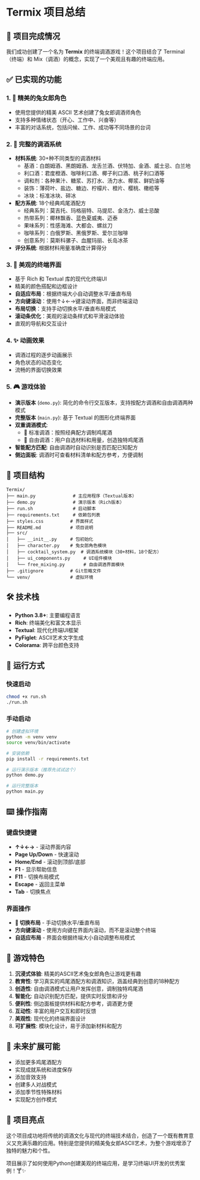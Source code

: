 # Termix 项目总结

## 🎉 项目完成情况

我们成功创建了一个名为 **Termix** 的终端调酒游戏！这个项目结合了 Terminal（终端）和 Mix（调酒）的概念，实现了一个美观且有趣的终端应用。

## ✅ 已实现的功能

### 1. 🐰 精美的兔女郎角色
- 使用您提供的精美 ASCII 艺术创建了兔女郎调酒师角色
- 支持多种情绪状态（开心、工作中、兴奋等）
- 丰富的对话系统，包括问候、工作、成功等不同场景的台词

### 2. 🍹 完整的调酒系统
- **材料系统**: 30+种不同类型的调酒材料
  - 基酒：白朗姆酒、黑朗姆酒、龙舌兰酒、伏特加、金酒、威士忌、白兰地
  - 利口酒：君度橙酒、咖啡利口酒、椰子利口酒、桃子利口酒等
  - 调和剂：各种果汁、糖浆、苏打水、汤力水、椰浆、鲜奶油等
  - 装饰：薄荷叶、盐边、糖边、柠檬片、橙片、樱桃、橄榄等
  - 冰块：标准冰块、碎冰
- **配方系统**: 18个经典鸡尾酒配方
  - 经典系列：莫吉托、玛格丽特、马提尼、金汤力、威士忌酸
  - 热带系列：椰林飘香、蓝色夏威夷、迈泰
  - 果味系列：性感海滩、大都会、螺丝刀
  - 咖啡系列：白俄罗斯、黑俄罗斯、爱尔兰咖啡
  - 创意系列：莫斯科骡子、血腥玛丽、长岛冰茶
- **评分系统**: 根据材料用量准确度计算得分

### 3. 🎨 美观的终端界面
- 基于 Rich 和 Textual 库的现代化终端UI
- 精美的颜色搭配和边框设计
- **自适应布局**：根据终端大小自动调整水平/垂直布局
- **方向键滚动**：使用↑↓←→键滚动界面，而非终端滚动
- **布局切换**：支持手动切换水平/垂直布局模式
- **滚动条优化**：美观的滚动条样式和平滑滚动体验
- 直观的导航和交互设计

### 4. ✨ 动画效果
- 调酒过程的逐步动画展示
- 角色状态的动态变化
- 流畅的界面切换效果

### 5. 🎮 游戏体验
- **演示版本** (`demo.py`): 简化的命令行交互版本，支持按配方调酒和自由调酒两种模式
- **完整版本** (`main.py`): 基于 Textual 的图形化终端界面
- **双重调酒模式**:
  - 📖 标准调酒：按照经典配方调制鸡尾酒
  - 🎨 自由调酒：用户自选材料和用量，创造独特鸡尾酒
- **智能配方匹配**: 自由调酒时自动识别是否匹配已知配方
- **侧边面板**: 调酒时可查看材料清单和配方参考，方便调制

## 📁 项目结构

```
Termix/
├── main.py              # 主应用程序（Textual版本）
├── demo.py              # 演示版本（Rich版本）
├── run.sh               # 启动脚本
├── requirements.txt     # 依赖包列表
├── styles.css          # 界面样式
├── README.md           # 项目说明
├── src/
│   ├── __init__.py     # 包初始化
│   ├── character.py    # 兔女郎角色模块
│   ├── cocktail_system.py  # 调酒系统模块（30+材料，18个配方）
│   ├── ui_components.py     # UI组件模块
│   └── free_mixing.py       # 自由调酒界面模块
├── .gitignore          # Git忽略文件
└── venv/               # 虚拟环境
```

## 🛠️ 技术栈

- **Python 3.8+**: 主要编程语言
- **Rich**: 终端美化和富文本显示
- **Textual**: 现代化终端UI框架
- **PyFiglet**: ASCII艺术文字生成
- **Colorama**: 跨平台颜色支持

## 🚀 运行方式

### 快速启动
```bash
chmod +x run.sh
./run.sh
```

### 手动启动
```bash
# 创建虚拟环境
python -m venv venv
source venv/bin/activate

# 安装依赖
pip install -r requirements.txt

# 运行演示版本（推荐先试试这个）
python demo.py

# 运行完整版本
python main.py
```

## ⌨️ 操作指南

### 键盘快捷键
- **↑↓←→** - 滚动界面内容
- **Page Up/Down** - 快速滚动
- **Home/End** - 滚动到顶部/底部
- **F1** - 显示帮助信息
- **F11** - 切换布局模式
- **Escape** - 返回主菜单
- **Tab** - 切换焦点

### 界面操作
- **🔄 切换布局** - 手动切换水平/垂直布局
- **方向键滚动** - 使用方向键在界面内滚动，而不是滚动整个终端
- **自适应布局** - 界面会根据终端大小自动调整布局模式

## 🎯 游戏特色

1. **沉浸式体验**: 精美的ASCII艺术兔女郎角色让游戏更有趣
2. **教育性**: 学习真实的鸡尾酒配方和调酒知识，涵盖经典到创意的18种配方
3. **创造性**: 自由调酒模式让用户发挥创意，调制独特鸡尾酒
4. **智能化**: 自动识别配方匹配，提供实时反馈和评分
5. **便利性**: 侧边面板提供材料和配方参考，调酒更方便
6. **互动性**: 丰富的用户交互和即时反馈
7. **美观性**: 现代化的终端界面设计
8. **可扩展性**: 模块化设计，易于添加新材料和配方

## 🔮 未来扩展可能

- 添加更多鸡尾酒配方
- 实现成就系统和进度保存
- 添加音效支持
- 创建多人对战模式
- 添加季节性特殊材料
- 实现配方创作模式

## 💝 项目亮点

这个项目成功地将传统的调酒文化与现代的终端技术结合，创造了一个既有教育意义又充满乐趣的应用。特别是您提供的精美兔女郎ASCII艺术，为整个游戏增添了独特的魅力和个性。

项目展示了如何使用Python创建美观的终端应用，是学习终端UI开发的优秀案例！🍸✨

